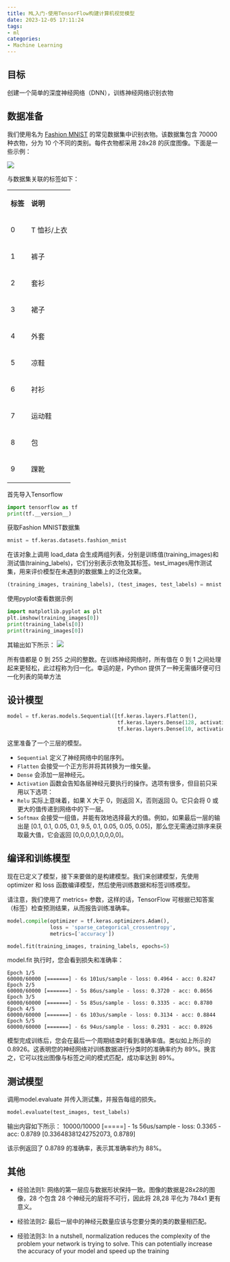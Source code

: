 ```yaml
---
title: ML入门-使用TensorFlow构建计算机视觉模型
date: 2023-12-05 17:11:24
tags:
- ml
categories:
- Machine Learning
---
```

## 目标
创建一个简单的深度神经网络（DNN），训练神经网络识别衣物
## 数据准备
我们使用名为 [Fashion MNIST](https://github.com/zalandoresearch/fashion-mnist) 的常见数据集中识别衣物。该数据集包含 70000 种衣物，分为 10 个不同的类别。每件衣物都采用 28x28 的灰度图像。下面是一些示例：

![](https://developers.google.com/static/codelabs/tensorflow-2-computervision/img/tenseimg10.png?hl=zh-cn)

与数据集关联的标签如下：

<table><tbody><tr><td colspan="1" rowspan="1"><p><strong>标签</strong></p></td><td colspan="1" rowspan="1"><p><strong>说明</strong></p></td></tr><tr><td colspan="1" rowspan="1"><p>0</p></td><td colspan="1" rowspan="1"><p>T 恤衫/上衣</p></td></tr><tr><td colspan="1" rowspan="1"><p>1</p></td><td colspan="1" rowspan="1"><p>裤子</p></td></tr><tr><td colspan="1" rowspan="1"><p>2</p></td><td colspan="1" rowspan="1"><p>套衫</p></td></tr><tr><td colspan="1" rowspan="1"><p>3</p></td><td colspan="1" rowspan="1"><p>裙子</p></td></tr><tr><td colspan="1" rowspan="1"><p>4</p></td><td colspan="1" rowspan="1"><p>外套</p></td></tr><tr><td colspan="1" rowspan="1"><p>5</p></td><td colspan="1" rowspan="1"><p>凉鞋</p></td></tr><tr><td colspan="1" rowspan="1"><p>6</p></td><td colspan="1" rowspan="1"><p>衬衫</p></td></tr><tr><td colspan="1" rowspan="1"><p>7</p></td><td colspan="1" rowspan="1"><p>运动鞋</p></td></tr><tr><td colspan="1" rowspan="1"><p>8</p></td><td colspan="1" rowspan="1"><p>包</p></td></tr><tr><td colspan="1" rowspan="1"><p>9</p></td><td colspan="1" rowspan="1"><p>踝靴</p></td></tr></tbody></table>

首先导入Tensorflow
```python
import tensorflow as tf
print(tf.__version__)
```
获取Fashion MNIST数据集
```python
mnist = tf.keras.datasets.fashion_mnist
```
在该对象上调用 load_data 会生成两组列表，分别是训练值(training_images)和测试值(training_labels)，它们分别表示衣物及其标签。test_images用作测试集，用来评价模型在未遇到的数据集上的泛化效果。

```python
(training_images, training_labels), (test_images, test_labels) = mnist.load_data()
```

使用pyplot查看数据示例
```python
import matplotlib.pyplot as plt
plt.imshow(training_images[0])
print(training_labels[0])
print(training_images[0])
```
其输出如下所示：
![](https://developers.google.com/static/codelabs/tensorflow-2-computervision/img/tenseimg20.png?hl=zh-cn)

所有值都是 0 到 255 之间的整数。在训练神经网络时，所有值在 0 到 1 之间处理起来更轻松，此过程称为归一化。幸运的是，Python 提供了一种无需循环便可归一化列表的简单方法

## 设计模型

```python
model = tf.keras.models.Sequential([tf.keras.layers.Flatten(),
                                    tf.keras.layers.Dense(128, activation=tf.nn.relu),
                                    tf.keras.layers.Dense(10, activation=tf.nn.softmax)])
```
这里准备了一个三层的模型。
-   `Sequential` 定义了神经网络中的层序列。
-   `Flatten` 会接受一个正方形并将其转换为一维矢量。
-   `Dense` 会添加一层神经元。
-   `Activation` 函数会告知各层神经元要执行的操作。选项有很多，但目前只采用以下选项：
-   `Relu` 实际上意味着，如果 X 大于 0，则返回 X，否则返回 0。它只会将 0 或更大的值传递到网络中的下一层。
-   `Softmax` 会接受一组值，并能有效地选择最大的值。例如，如果最后一层的输出是 \[0.1, 0.1, 0.05, 0.1, 9.5, 0.1, 0.05, 0.05, 0.05\]，那么您无需通过排序来获取最大值，它会返回 \[0,0,0,0,1,0,0,0,0\]。

## 编译和训练模型

现在已定义了模型，接下来要做的是构建模型。我们来创建模型，先使用 optimizer 和 loss 函数编译模型，然后使用训练数据和标签训练模型。

请注意，我们使用了 metrics= 参数，这样的话，TensorFlow 可根据已知答案（标签）检查预测结果，从而报告训练准确率。

```python
model.compile(optimizer = tf.keras.optimizers.Adam(),
              loss = 'sparse_categorical_crossentropy',
              metrics=['accuracy'])

model.fit(training_images, training_labels, epochs=5)
```
model.fit 执行时，您会看到损失和准确率：
```shell
Epoch 1/5
60000/60000 [=======] - 6s 101us/sample - loss: 0.4964 - acc: 0.8247
Epoch 2/5
60000/60000 [=======] - 5s 86us/sample - loss: 0.3720 - acc: 0.8656
Epoch 3/5
60000/60000 [=======] - 5s 85us/sample - loss: 0.3335 - acc: 0.8780
Epoch 4/5
60000/60000 [=======] - 6s 103us/sample - loss: 0.3134 - acc: 0.8844
Epoch 5/5
60000/60000 [=======] - 6s 94us/sample - loss: 0.2931 - acc: 0.8926
```
模型完成训练后，您会在最后一个周期结束时看到准确率值。类似如上所示的 0.8926。这表明您的神经网络对训练数据进行分类时的准确率约为 89%。换言之，它可以找出图像与标签之间的模式匹配，成功率达到 89%。

## 测试模型
调用model.evaluate 并传入测试集，并报告每组的损失。
```python
model.evaluate(test_images, test_labels)
```
输出内容如下所示：
10000/10000 [=====] - 1s 56us/sample - loss: 0.3365 - acc: 0.8789
[0.33648381242752073, 0.8789]

该示例返回了 0.8789 的准确率，表示其准确率约为 88%。


## 其他
- 经验法则1: 网络的第一层应与数据形状保持一致。图像的数据是28x28的图像，28 个包含 28 个神经元的层将不可行，因此将 28,28 平化为 784x1 更有意义。

- 经验法则2: 最后一层中的神经元数量应该与您要分类的类的数量相匹配。

- 经验法则3: In a nutshell, normalization reduces the complexity of the problem your network is trying to solve. This can potentially increase the accuracy of your model and speed up the training


